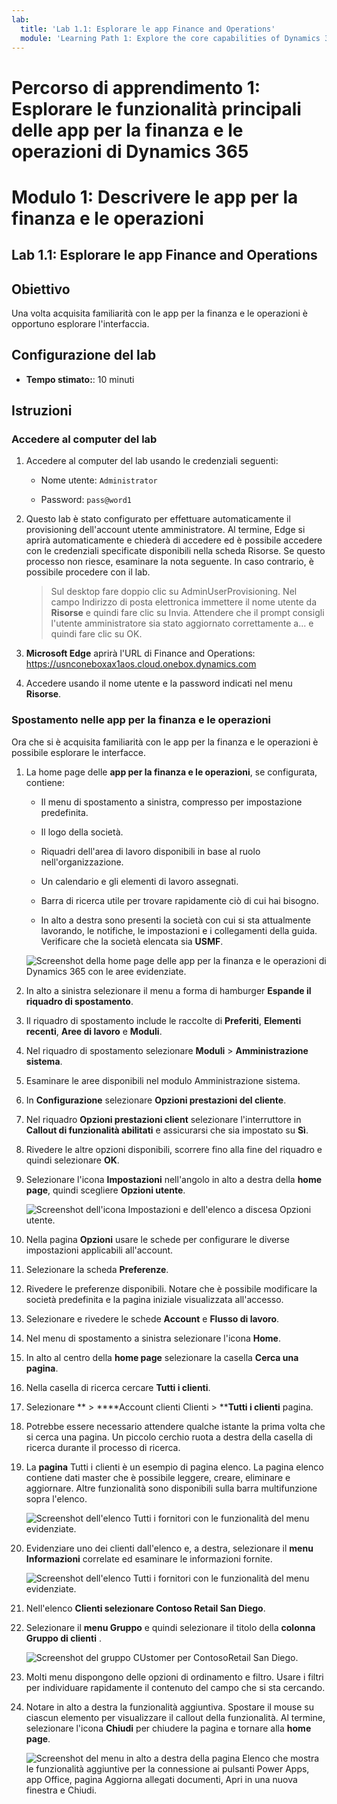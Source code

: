 ```yaml
---
lab:
  title: 'Lab 1.1: Esplorare le app Finance and Operations'
  module: 'Learning Path 1: Explore the core capabilities of Dynamics 365 finance and operations apps'
---
```


# Percorso di apprendimento 1: Esplorare le funzionalità principali delle app per la finanza e le operazioni di Dynamics 365
# Modulo 1: Descrivere le app per la finanza e le operazioni

## Lab 1.1: Esplorare le app Finance and Operations

## Obiettivo

Una volta acquisita familiarità con le app per la finanza e le operazioni è opportuno esplorare l'interfaccia.

## Configurazione del lab

- **Tempo stimato:**: 10 minuti

## Istruzioni

### Accedere al computer del lab

1.  Accedere al computer del lab usando le credenziali seguenti:

    - Nome utente: `Administrator`

    - Password: `pass@word1`

1.  Questo lab è stato configurato per effettuare automaticamente il provisioning dell'account utente amministratore. Al termine, Edge si aprirà automaticamente e chiederà di accedere ed è possibile accedere con le credenziali specificate disponibili nella scheda Risorse. Se questo processo non riesce, esaminare la nota seguente. In caso contrario, è possibile procedere con il lab. 

    >Sul desktop fare doppio clic su AdminUserProvisioning.
Nel campo Indirizzo di posta elettronica immettere il nome utente da **Risorse** e quindi fare clic su Invia.
Attendere che il prompt consigli l'utente amministratore sia stato aggiornato correttamente a... e quindi fare clic su OK.   

1.  **Microsoft Edge** aprirà l'URL di Finance and Operations: <https://usnconeboxax1aos.cloud.onebox.dynamics.com>

1.  Accedere usando il nome utente e la password indicati nel menu **Risorse**. 

### Spostamento nelle app per la finanza e le operazioni

Ora che si è acquisita familiarità con le app per la finanza e le operazioni è possibile esplorare le interfacce.

1.  La home page delle **app per la finanza e le operazioni**, se configurata, contiene:

    - Il menu di spostamento a sinistra, compresso per impostazione predefinita.

    - Il logo della società.

    - Riquadri dell'area di lavoro disponibili in base al ruolo nell'organizzazione.

    - Un calendario e gli elementi di lavoro assegnati.

    - Barra di ricerca utile per trovare rapidamente ciò di cui hai bisogno.

    - In alto a destra sono presenti la società con cui si sta attualmente lavorando, le notifiche, le impostazioni e i collegamenti della guida. Verificare che la società elencata sia **USMF**.

    ![Screenshot della home page delle app per la finanza e le operazioni di Dynamics 365 con le aree evidenziate.](./media/01-explore-the-core-capabilities-of-dynamics-365-finance-and-operations-apps-13.svg)
2.  In alto a sinistra selezionare il menu a forma di hamburger **Espande il riquadro di spostamento**.

3.  Il riquadro di spostamento include le raccolte di **Preferiti**, **Elementi recenti**, **Aree di lavoro** e **Moduli**.

4.  Nel riquadro di spostamento selezionare **Moduli** > **Amministrazione sistema**.

5.  Esaminare le aree disponibili nel modulo Amministrazione sistema.

6.  In **Configurazione** selezionare **Opzioni prestazioni del cliente**.

7.  Nel riquadro **Opzioni prestazioni client** selezionare l'interruttore in **Callout di funzionalità abilitati** e assicurarsi che sia impostato su **Sì**.

8.  Rivedere le altre opzioni disponibili, scorrere fino alla fine del riquadro e quindi selezionare **OK**.

9.  Selezionare l'icona **Impostazioni** nell'angolo in alto a destra della **home page**, quindi scegliere **Opzioni utente**.

    ![Screenshot dell'icona Impostazioni e dell'elenco a discesa Opzioni utente.](./media/01-explore-the-core-capabilities-of-dynamics-365-finance-and-operations-apps-14.svg)

10. Nella pagina **Opzioni** usare le schede per configurare le diverse impostazioni applicabili all'account.

11. Selezionare la scheda **Preferenze**.

12. Rivedere le preferenze disponibili. Notare che è possibile modificare la società predefinita e la pagina iniziale visualizzata all'accesso.

13. Selezionare e rivedere le schede **Account** e **Flusso di lavoro**.

14. Nel menu di spostamento a sinistra selezionare l'icona **Home**.

15. In alto al centro della **home page** selezionare la casella **Cerca una pagina**.

16. Nella casella di ricerca cercare **Tutti i clienti**.

17. Selezionare ** > ****Account clienti Clienti > ****Tutti i clienti** pagina. 

18. Potrebbe essere necessario attendere qualche istante la prima volta che si cerca una pagina. Un piccolo cerchio ruota a destra della casella di ricerca durante il processo di ricerca.

19. La **pagina** Tutti i clienti è un esempio di pagina elenco. La pagina elenco contiene dati master che è possibile leggere, creare, eliminare e aggiornare. Altre funzionalità sono disponibili sulla barra multifunzione sopra l'elenco.

    ![Screenshot dell'elenco Tutti i fornitori con le funzionalità del menu evidenziate.](./media/01-explore-the-core-capabilities-of-dynamics-365-finance-and-operations-apps-15.svg)

20. Evidenziare uno dei clienti dall'elenco e, a destra, selezionare il **menu Informazioni** correlate ed esaminare le informazioni fornite.

    ![Screenshot dell'elenco Tutti i fornitori con le funzionalità del menu evidenziate.](./media/01-explore-the-core-capabilities-of-dynamics-365-finance-and-operations-apps-19.png)

21. Nell'elenco **Clienti selezionare **Contoso Retail San Diego****.

22. Selezionare il **menu Gruppo** e quindi selezionare il titolo della **colonna Gruppo di clienti** .

    ![Screenshot del gruppo CUstomer per ContosoRetail San Diego.](./media/01-explore-the-core-capabilities-of-dynamics-365-finance-and-operations-apps-16.svg)

23. Molti menu dispongono delle opzioni di ordinamento e filtro. Usare i filtri per individuare rapidamente il contenuto del campo che si sta cercando.

24. Notare in alto a destra la funzionalità aggiuntiva. Spostare il mouse su ciascun elemento per visualizzare il callout della funzionalità. Al termine, selezionare l'icona **Chiudi** per chiudere la pagina e tornare alla **home page**.

    ![Screenshot del menu in alto a destra della pagina Elenco che mostra le funzionalità aggiuntive per la connessione ai pulsanti Power Apps, app Office, pagina Aggiorna allegati documenti, Apri in una nuova finestra e Chiudi.](./media/01-explore-the-core-capabilities-of-dynamics-365-finance-and-operations-apps-17.svg)



